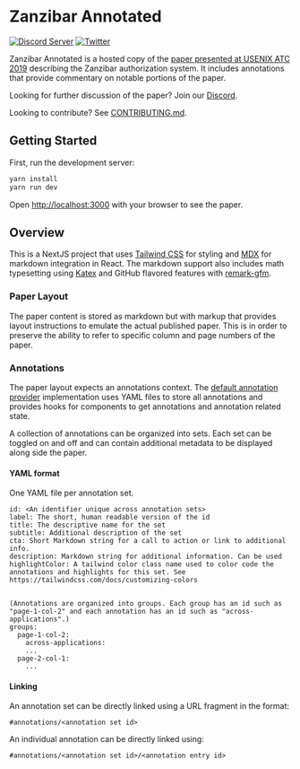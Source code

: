 # Zanzibar Annotated

[![Discord Server](https://img.shields.io/discord/844600078504951838?color=7289da&logo=discord 'Discord Server')](https://authzed.com/discord)
[![Twitter](https://img.shields.io/twitter/follow/authzed?color=%23179CF0&logo=twitter&style=flat-square&label=@authzed '@authzed on Twitter')](https://twitter.com/authzed)

Zanzibar Annotated is a hosted copy of the [paper presented at USENIX ATC 2019](https://www.usenix.org/conference/atc19/presentation/pang) describing the Zanzibar authorization system. It includes annotations that provide commentary on notable portions of the paper.

Looking for further discussion of the paper? Join our [Discord].

Looking to contribute? See [CONTRIBUTING.md].

[discord]: https://authzed.com/discord
[contributing.md]: https://github.com/authzed/zanzibar-annotated/blob/main/CONTRIBUTING.md

## Getting Started

First, run the development server:

```bash
yarn install
yarn run dev
```

Open [http://localhost:3000](http://localhost:3000) with your browser to see the paper.

## Overview

This is a NextJS project that uses [Tailwind CSS] for styling and [MDX] for markdown integration in React. The markdown support also includes math typesetting using [Katex] and GitHub flavored features with [remark-gfm].

[tailwind css]: https://tailwindcss.com/
[mdx]: https://mdxjs.com/
[katex]: https://katex.org/
[remark-gfm]: https://github.com/remarkjs/remark-gfm

### Paper Layout

The paper content is stored as markdown but with markup that provides layout instructions to emulate the actual published paper. This is in order to preserve the ability to refer to specific column and page numbers of the paper.

### Annotations

The paper layout expects an annotations context. The [default annotation provider] implementation uses YAML files to store all annotations and provides hooks for components to get annotations and annotation related state.

A collection of annotations can be organized into sets. Each set can be toggled on and off and can contain additional metadata to be displayed along side the paper.

[default annotation provider]: https://github.com/authzed/zanzibar-annotated/blob/main/components/annotation.tsx

#### YAML format

One YAML file per annotation set.

```
id: <An identifier unique across annotation sets>
label: The short, human readable version of the id
title: The descriptive name for the set
subtitle: Additional description of the set
cta: Short Markdown string for a call to action or link to additional info.
description: Markdown string for additional information. Can be used
highlightColor: A tailwind color class name used to color code the annotations and highlights for this set. See https://tailwindcss.com/docs/customizing-colors


(Annotations are organized into groups. Each group has an id such as "page-1-col-2" and each annotation has an id such as "across-applications".)
groups:
  page-1-col-2:
    across-applications:
    ...
  page-2-col-1:
    ...
```

#### Linking

An annotation set can be directly linked using a URL fragment in the format:

`#annotations/<annotation set id>`

An individual annotation can be directly linked using:

`#annotations/<annotation set id>/<annotation entry id>`
